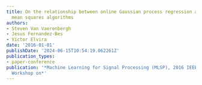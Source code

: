 ```yaml
---
title: On the relationship between online Gaussian process regression and kernel least
  mean squares algorithms
authors:
- Steven Van Vaerenbergh
- Jesus Fernandez-Bes
- Víctor Elvira
date: '2016-01-01'
publishDate: '2024-06-15T10:54:19.062261Z'
publication_types:
- paper-conference
publication: '*Machine Learning for Signal Processing (MLSP), 2016 IEEE 26th International
  Workshop on*'
---
```

